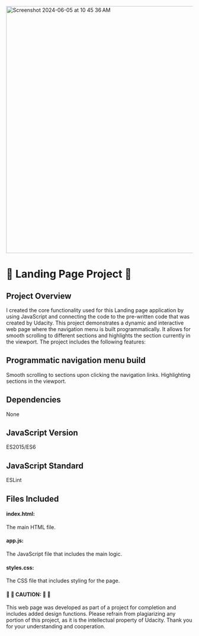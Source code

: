 <img width="665" alt="Screenshot 2024-06-05 at 10 45 36 AM" src="https://github.com/teli203/udacity-notes/assets/68035449/f426aedd-2f87-4854-8a6f-21487f387549">


# 💫 Landing Page Project 💫

## Project Overview
I created the core functionality used for this Landing page application by using JavaScript and connecting the code to the pre-written code that was created by Udacity. This project demonstrates a dynamic and interactive web page where the navigation menu is built programmatically. It allows for smooth scrolling to different sections and highlights the section currently in the viewport. The project includes the following features:

## Programmatic navigation menu build
Smooth scrolling to sections upon clicking the navigation links.
Highlighting sections in the viewport.
## Dependencies
None
## JavaScript Version
ES2015/ES6
## JavaScript Standard
ESLint
## Files Included
#### index.html: 
The main HTML file.
#### app.js: 
The JavaScript file that includes the main logic.
#### styles.css: 
The CSS file that includes styling for the page.
<h4>🛑 🚫 CAUTION: 🚫 🛑</h4>
This web page was developed as part of a project for completion and includes added design functions. Please refrain from plagiarizing any portion of this project, as it is the intellectual property of Udacity. Thank you for your understanding and cooperation.

